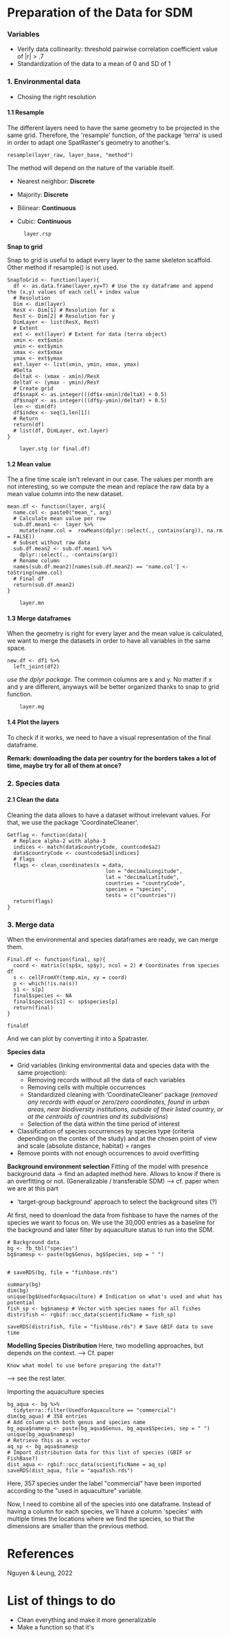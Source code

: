 # Preparation of the Data for SDM 


### Variables
- Verify data collinearity: threshold pairwise correlation coefficient value of |r| > .7
- Standardization of the data to a mean of 0 and SD of 1

### 1. Environmental data
- Chosing the right resolution


#### 1.1 Resample

The different layers need to have the same geometry to be projected in the same grid. Therefore, the 'resample' function, of the package 'terra' is used in order to adapt one SpatRaster's geometry to another's. 

```{r}
resample(layer_raw, layer_base, "method")
```
The method will depend on the nature of the variable itself. 
- Nearest neighbor: **Discrete**
- Majority: **Discrete**
- Bilinear: **Continuous**
- Cubic: **Continuous**

        layer.rsp


**Snap to grid**

Snap to grid is useful to adapt every layer to the same skeleton scaffold. 
Other method if resample() is not used.

```{r}
SnapToGrid <- function(layer){
  df <- as.data.frame(layer,xy=T) # Use the xy dataframe and append the (x,y) values of each cell + index value
  # Resolution
  Dim <- dim(layer) 
  ResX <- Dim[1] # Resolution for x
  ResY <- Dim[2] # Resolution for y 
  DimLayer <- list(ResX, ResY)
  # Extent
  ext <- ext(layer) # Extent for data (terra object)
  xmin <- ext$xmin
  ymin <- ext$ymin
  xmax <- ext$xmax
  ymax <- ext$ymax
  ext.layer <- list(xmin, ymin, xmax, ymax)
  #Delta
  deltaX <- (xmax - xmin)/ResX
  deltaY <- (ymax - ymin)/ResY 
  # Create grid
  df$snapX <- as.integer(((df$x-xmin)/deltaX) + 0.5)
  df$snapY <- as.integer(((df$y-ymin)/deltaY) + 0.5)
  len <- dim(df)
  df$index <- seq(1,len[1])
  # Return
  return(df)
  # list(df, DimLayer, ext.layer)
}
```

        layer.stg (or final.df)


#### 1.2 Mean value

The a fine time scale isn't relevant in our case. The values per month are not interesting, so we compute the mean and replace the raw data by a mean value column into the new dataset. 

```{r}
mean.df <- function(layer, arg){
  name.col <- paste0("mean_", arg)
  # Calculate mean value per row 
  sub.df.mean1 <-  layer %>%
    mutate(name.col =  rowMeans(dplyr::select(., contains(arg)), na.rm = FALSE)) 
  # Subset without raw data
  sub.df.mean2 <- sub.df.mean1 %>%
    dplyr::select(., -contains(arg))
  # Rename column
  names(sub.df.mean2)[names(sub.df.mean2) == 'name.col'] <- toString(name.col)
  # Final df
  return(sub.df.mean2)
}
```
        layer.mn

#### 1.3 Merge dataframes

When the geometry is right for every layer and the mean value is calculated, we want to merge the datasets in order to have all variables in the same space.

```{r}
new.df <- df1 %>%
  left_joint(df2)
```
*use the dplyr package*. The common columns are x and y.
No matter if x and y are different, anyways will be better organized thanks to snap to grid function.

        layer.mg


#### 1.4 Plot the layers

To check if it works, we need to have a visual representation of the final dataframe. 

**Remark: downloading the data per country for the borders takes a lot of time, maybe try for all of them at once?**

### 2. Species data

#### 2.1 Clean the data
Cleaning the data allows to have a dataset without irrelevant values. 
For that, we use the package 'CoordinateCleaner'. 

```{r}
Getflag <- function(data){
  # Replace alpha-2 with alpha-3
  indices <- match(data$countryCode, countcode$a2)
  data$countryCode <- countcode$a3[indices]
  # Flags
  flags <- clean_coordinates(x = data, 
                                lon = "decimalLongitude", 
                                lat = "decimalLatitude",
                                countries = "countryCode",
                                species = "species",
                                tests = c("countries"))
  return(flags)
}
```

### 3. Merge data
When the environmental and species dataframes are ready, we can merge them. 

```{r}
Final.df <- function(final, sp){
  coord <- matrix(c(sp$x, sp$y), ncol = 2) # Coordinates from species df
  s <- cellFromXY(temp.min, xy = coord)
  p <- which(!is.na(s))
  s1 <- s[p]
  final$species <- NA
  final$species[s1] <- sp$species[p]
  return(final)
}
```
    finaldf

And we can plot by converting it into a Spatraster. 


**Species data**
- Grid variables (linking environmental data and species data with the same projection):
    - Removing records without all the data of each variables
    - Removing cells with multiple occurrences
    - Standardized cleaning with ‘CoordinateCleaner’ package (*removed any records with equal or zero/zero coordinates, found in urban areas, near biodiversity institutions, outside of their listed country, or at the centroids of countries and its subdivisions*)
    - Selection of the data within the time period of interest
- Classification of species occurrences by species type (criteria depending on the contex of the study) and at the chosen point of view and scale (absolute distance, habitat) = ranges
- Remove points with not enough occurrences to avoid overfitting


**Background environment selection**
Fitting of the model with presence background data -> find an adapted method here. Allows to know if there is an overfitting or not. (Generalizable / transferable SDM) --> cf. paper when we are at this part
- ‘target-group background’ approach to select the background sites (?)


At first, need to download the data from fishbase to have the names of the species we want to focus on. We use the 30,000 entries as a baseline for the background and later filter by aquaculture status to run into the SDM. 

```{r}
# Background data 
bg <- fb_tbl("species")
bg$namesp <- paste(bg$Genus, bg$Species, sep = " ")


# saveRDS(bg, file = "fishbase.rds")

summary(bg)
dim(bg)
unique(bg$UsedforAquaculture) # Indication on what's used and what has potential
fish_sp <- bg$namesp # Vector with species names for all fishes
distrifish <- rgbif::occ_data(scientificName = fish_sp)

saveRDS(distrifish, file = "fishbase.rds") # Save GBIF data to save time

```



**Modelling Species Distribution**
Here, two modelling approaches, but depends on the context. --> Cf. paper

    Know what model to use before preparing the data??

--> see the rest later.

Importing the aquaculture species 
```{r}
bg_aqua <- bg %>%
  tidyterra::filter(UsedforAquaculture == "commercial")
dim(bg_aqua) # 358 entries
# Add column with both genus and species name
bg_aqua$namesp <- paste(bg_aqua$Genus, bg_aqua$Species, sep = " ")
unique(bg_aqua$namesp)
# Retrieve this as a vector
aq_sp <- bg_aqua$namesp
# Import distribution data for this list of species (GBIF or FishBase?)
dist_aqua <- rgbif::occ_data(scientificName = aq_sp)
saveRDS(dist_aqua, file = "aquafish.rds")
```
Here, 357 species under the label "commercial" have been imported according to the "used in aquaculture" variable.


Now, I need to combine all of the species into one dataframe. Instead of having a column for each species, we'll have a column 'species' with multiple times the locations where we find the species, so that the dimensions are smaller than the previous method. 



# References
Nguyen & Leung, 2022


# List of things to do

- Clean everything and make it more generalizable
- Make a function so that it's 
